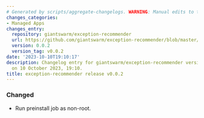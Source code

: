 ```yaml
---
# Generated by scripts/aggregate-changelogs. WARNING: Manual edits to this files will be overwritten.
changes_categories:
- Managed Apps
changes_entry:
  repository: giantswarm/exception-recommender
  url: https://github.com/giantswarm/exception-recommender/blob/master/CHANGELOG.md#002---2023-10-10
  version: 0.0.2
  version_tag: v0.0.2
date: '2023-10-10T19:10:17'
description: Changelog entry for giantswarm/exception-recommender version 0.0.2, published
  on 10 October 2023, 19:10.
title: exception-recommender release v0.0.2
---
```


### Changed
- Run preinstall job as non-root.
